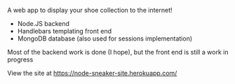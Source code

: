A web app to display your shoe collection to the internet! 

- Node.JS backend
- Handlebars templating front end
- MongoDB database (also used for sessions implementation)

Most of the backend work is done (I hope), but the front end is still a work in progress

View the site at https://node-sneaker-site.herokuapp.com/
